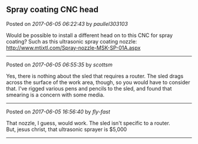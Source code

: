 ## Spray coating CNC head
Posted on *2017-06-05 06:22:43* by *paullel303103*

Would be possible to install a different head on to this CNC for spray coating? Such as this ultrasonic spray coating nozzle: http://www.mtixtl.com/Spray-nozzle-MSK-SP-01A.aspx

---

Posted on *2017-06-05 06:55:35* by *scottsm*

Yes, there is nothing about the sled that requires a router. The sled drags across the surface of the work area, though, so you would have to consider that. I've rigged various pens and pencils to the sled, and found that smearing is a concern with some media.

---

Posted on *2017-06-05 16:56:40* by *fly-fast*

That nozzle, I guess, would work.  The sled isn't specific to a router.  
But, jesus christ, that ultrasonic sprayer is $5,000

---

